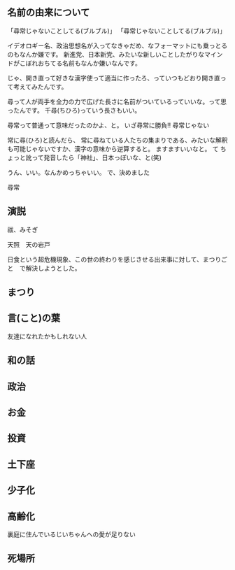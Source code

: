 ## 名前の由来について

「尋常じゃないことしてる(ブルブル)」
「尋常じゃないことしてる(ブルブル)」

イデオロギー名、政治思想名が入ってなきゃだめ、なフォーマットにも乗っとるのもなんか嫌です。
新進党、日本新党、みたいな新しいことしたがりなマインドがこぼれおちてる名前もなんか嫌いなんです。

じゃ、開き直って好きな漢字使って適当に作ったろ、っていつもどおり開き直って考えてみたんです。

尋って人が両手を全力の力で広げた長さに名前がついているっていいな。って思ったんです。
千尋(ちひろ)っていう長さもいい。

尋常って普通って意味だったのかよ、と。
いざ尋常に勝負‼️
尋常じゃない

常に尋(ひろ)と読んだら、
常に尋ねている人たちの集まりである、みたいな解釈も可能じゃないですか、漢字の意味から逆算すると。
ますますいいなと。
て
ちょっと訛って発音したら「神社」、日本っぽいな、と(笑)

うん、いい。なんかめっちゃいい。
で、決めました

尋常

## 演説

祓、みそぎ

天照　天の岩戸

日食という超危機現象、この世の終わりを感じさせる出来事に対して、まつりごと　で解決しようとした。

## まつり

[]()
[]()
[]()
[]()

## 言(こと)の葉

友達になれたかもしれない人

## 和の話

[]()
[]()
[]()
[]()

## 政治

## お金

## 投資

## 土下座

[]()
[]()
[]()
[]()

## 少子化

[]()
[]()
[]()
[]()

## 高齢化

裏庭に住んでいるじいちゃんへの愛が足りない

[]()
[]()
[]()
[]()

## 死場所

[]()
[]()
[]()
[]()

##

[]()
[]()
[]()
[]()

##

[]()
[]()
[]()
[]()

##

[]()
[]()
[]()
[]()

##

[]()
[]()
[]()
[]()
